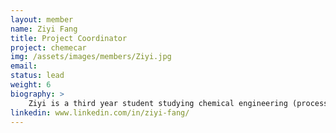 ```yaml
---
layout: member
name: Ziyi Fang
title: Project Coordinator
project: chemecar
img: /assets/images/members/Ziyi.jpg
email:
status: lead
weight: 6
biography: >
    Ziyi is a third year student studying chemical engineering (process stream) at UBC. She joined the Chem-E-Car Design Team in her second year as a Lab Team member where she grew deeply interested in researching and developing chemical reactions. Since, she is an active member of the Circuitry Team and has taken on the position as Project Coordinator for Envision. As Project Coordinator, Ziyi is the main point of contact between each project and Envision; organizing responsibilities and communicating progress. She is currently having a blast working with each project and learning circuitry. In her free time, she enjoys swimming, oil painting and playing with her dog. 
linkedin: www.linkedin.com/in/ziyi-fang/
---
```

